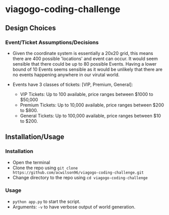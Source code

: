 # viagogo-coding-challenge

## Design Choices

### Event/Ticket Assumptions/Decisions

* Given the coordinate system is essentially a 20x20 grid, this means there are 400 possible 'locations' and event can occur. It would seem sensible that there could be up to 80 possible Events. Having a lower bound of 10 Events seems sensible as it would be unlikely that there are no events happening anywhere in our virutal world.

* Events have 3 classes of tickets: [VIP, Premium, General]:
  * VIP Tickets: Up to 100 available, price ranges between $1000 to $50,000
  * Premium Tickets: Up to 10,000 available, price ranges between $200 to $800.
  * General Tickets: Up to 100,000 available, price ranges between $10 to $200.

## Installation/Usage

### Installation
* Open the terminal
* Clone the repo using `git clone https://github.com/acwilson96/viagogo-coding-challenge.git`
* Change directory to the repo using `cd viagogo-coding-challenge`


### Usage
* `python app.py` to start the script.
* Arguments: `-v` to have verbose output of world generation.